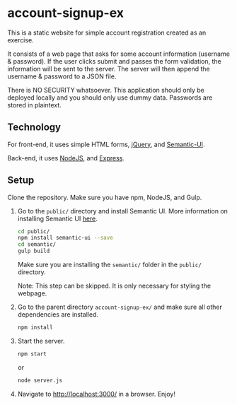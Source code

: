# account-signup-ex
This is a static website for simple account registration created as an exercise. 

It consists of a web page that asks for some account information (username & password). If the user clicks submit and passes the form validation, the information will be sent to the server. The server will then append the username & password to a JSON file.

There is NO SECURITY whatsoever. This application should only be deployed locally and you should only use dummy data. Passwords are stored in plaintext.

## Technology

For front-end, it uses simple HTML forms, [jQuery](https://jquery.com/), and [Semantic-UI](https://semantic-ui.com/). 

Back-end, it uses [NodeJS](https://nodejs.org/), and [Express](https://expressjs.com/).

## Setup

Clone the repository. Make sure you have npm, NodeJS, and Gulp.

1. Go to the `public/` directory and install Semantic UI. More information on installing Semantic UI [here](https://semantic-ui.com/introduction/getting-started.html).
    ```bash
    cd public/
    npm install semantic-ui --save
    cd semantic/
    gulp build
    ```
    Make sure you are installing the `semantic/` folder in the `public/` directory.
    
    Note: This step can be skipped. It is only necessary for styling the webpage. 

2. Go to the parent directory `account-signup-ex/` and make sure all other dependencies are installed.
    ```bash
    npm install
    ```
  
3. Start the server.
    ```bash
    npm start
    ```
    or
    ```bash
    node server.js
    ```

4. Navigate to [http://localhost:3000/](http://localhost:3000/) in a browser. Enjoy!
